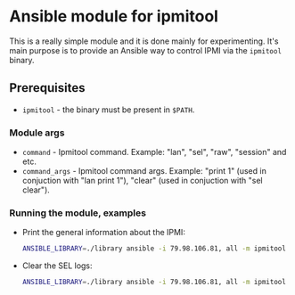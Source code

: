 # Ansible module for ipmitool

This is a really simple module and it is done mainly for experimenting. It's main purpose is to provide an Ansible way to control IPMI via the `ipmitool` binary.

## Prerequisites

- `ipmitool` - the binary must be present in `$PATH`.

### Module args

- `command` - Ipmitool command. Example: "lan", "sel", "raw", "session" and etc.
- `command_args` - Ipmitool command args. Example: "print 1" (used in conjuction with "lan print 1"), "clear" (used in conjuction with "sel clear").

### Running the module, examples

- Print the general information about the IPMI:

    ```bash
    ANSIBLE_LIBRARY=./library ansible -i 79.98.106.81, all -m ipmitool -a 'command=sel command_args="clear"'
    ```

- Clear the SEL logs:

    ```bash
    ANSIBLE_LIBRARY=./library ansible -i 79.98.106.81, all -m ipmitool -a 'command=sel command_args="clear"'
    ```
